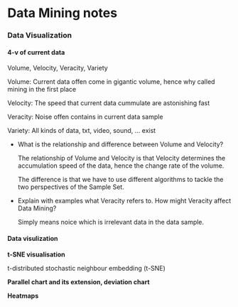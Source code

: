 # Data Mining notes

### Data Visualization 

#### 4-v of current data

Volume, Velocity, Veracity, Variety

Volume: Current data offen come in gigantic volume, hence why called mining in the first place

Velocity: The speed that current data cummulate are astonishing fast

Veracity: Noise offen contains in current data sample

Variety: All kinds of data, txt, video, sound, ... exist

- What is the relationship and difference between Volume and Velocity? 

  The relationship of Volume and Velocity is that Velocity determines the accumulation speed of the data, hence the change rate of the volume.

  The difference is that we have to use different algorithms to tackle the two perspectives of the Sample Set. 

- Explain with examples what Veracity refers to. How might Veracity affect Data Mining? 

  Simply means noice which is irrelevant data in the data sample. 

#### Data visulization 

 **t-SNE visualisation**

 t-distributed stochastic neighbour embedding (t-SNE)

**Parallel chart and its extension, deviation chart**

**Heatmaps**

